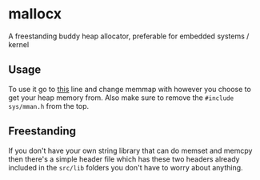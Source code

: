 # mallocx
A freestanding buddy heap allocator, preferable for embedded systems / kernel

## Usage
To use it go to [this](https://github.com/HACKE-RC/mallocx/blob/4dbe4f4e229d0a3c98fcaa2db241d2f9236e0045/malloc.cpp#L9) line and change memmap with however you choose to get your heap memory from. Also make sure to remove the `#include sys/mman.h` from the top.

## Freestanding
If you don't have your own string library that can do memset and memcpy then there's a simple header file which has these two headers already included in the `src/lib` folders you don't have to worry about anything.
